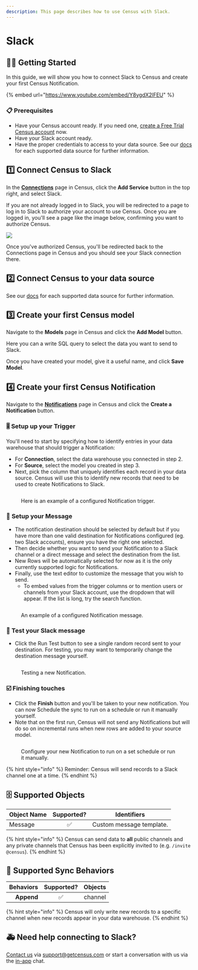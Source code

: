 ```yaml
---
description: This page describes how to use Census with Slack.
---
```


# Slack

## 🏃‍♀️ Getting Started

‌In this guide, we will show you how to connect Slack to Census and create your first Census Notification.

{% embed url="https://www.youtube.com/embed/Y8ygdX2lFEU" %}

### 📋 Prerequisites

* Have your Census account ready. If you need one, [create a Free Trial Census account](https://app.getcensus.com/) now.
* Have your Slack account ready.
* Have the proper credentials to access to your data source. See our [docs](broken-reference/) for each supported data source for further information.

## 1️⃣ Connect Census to Slack

In the [**Connections**](https://app.getcensus.com/connections) page in Census, click the **Add Service** button in the top right, and select Slack.

If you are not already logged in to Slack, you will be redirected to a page to log in to Slack to authorize your account to use Census. Once you are logged in, you'll see a page like the image below, confirming you want to authorize Census.

![](<../.gitbook/assets/Screen Shot 2021-09-13 at 9.39.16 AM.png>)

Once you've authorized Census, you'll be redirected back to the Connections page in Census and you should see your Slack connection there.

## 2️⃣ Connect Census to your data source

See our [docs](broken-reference/) for each supported data source for further information.

## 3️⃣ Create your first Census model

Navigate to the **Models** page in Census and click the **Add Model** button.

Here you can a write SQL query to select the data you want to send to Slack.

Once you have created your model, give it a useful name, and click **Save Model**.

## 4️⃣ Create your first Census Notification

Navigate to the [**Notifications**](https://app.getcensus.com/notifications) page in Census and click the **Create a Notification** button.

### 🎚 Setup up your Trigger

You'll need to start by specifying how to identify entries in your data warehouse that should trigger a Notification:

* For **Connection**, select the data warehouse you connected in step 2.
* For **Source**, select the model you created in step 3.
* Next, pick the column that uniquely identifies each record in your data source. Census will use this to identify new records that need to be used to create Notifications to Slack.

<figure><img src="../.gitbook/assets/CleanShot 2022-10-11 at 10.03.37.png" alt=""><figcaption><p>Here is an example of a configured Notification trigger.</p></figcaption></figure>

### 💬 **Setup your Message**

* The notification destination should be selected by default but if you have more than one valid destination for Notifications configured (eg. two Slack accounts), ensure you have the right one selected.
* Then decide whether you want to send your Notification to a Slack channel or a direct message and select the destination from the list.
* New Rows will be automatically selected for now as it is the only currently supported logic for Notifications.
* Finally, use the text editor to customize the message that you wish to send.
  * To embed values from the trigger columns or to mention users or channels from your Slack account, use the dropdown that will appear. If the list is long, try the search function.

<figure><img src="../.gitbook/assets/CleanShot 2022-10-11 at 10.19.10.png" alt=""><figcaption><p>An example of a configured Notification message.</p></figcaption></figure>

### 🧪 Test your Slack message

* Click the Run Test button to see a single random record sent to your destination. For testing, you may want to temporarily change the destination message yourself.

<figure><img src="../.gitbook/assets/CleanShot 2022-10-11 at 10.24.48@2x.png" alt=""><figcaption><p>Testing a new Notification.</p></figcaption></figure>

### ☑️ Finishing touches

* Click the **Finish** button and you'll be taken to your new notification. You can now Schedule the sync to run on a schedule or run it manually yourself.
* Note that on the first run, Census will not send any Notifications but will do so on incremental runs when new rows are added to your source model.

<figure><img src="../.gitbook/assets/CleanShot 2022-10-11 at 11.02.21@2x.png" alt=""><figcaption><p>Configure your new Notification to run on a set schedule or run it manually.</p></figcaption></figure>

{% hint style="info" %}
Reminder: Census will send records to a Slack channel one at a time.
{% endhint %}

## 🗄️ Supported Objects

| Object Name | Supported? | Identifiers              |
| ----------- | :--------: | ------------------------ |
| Message     |      ✅     | Custom message template. |

{% hint style="info" %}
Census can send data to **all** public channels and any private channels that Census has been explicitly invited to (e.g. `/invite @census`).
{% endhint %}

## 🔄 Supported Sync Behaviors

| **Behaviors** | **Supported?** | **Objects** |
| ------------: | :------------: | :---------: |
|    **Append** |        ✅       |   channel   |

{% hint style="info" %}
Census will only write new records to a specific channel when new records appear in your data warehouse.
{% endhint %}

## 🚑 Need help connecting to Slack?

[Contact us](mailto:support@getcensus.com) via support@getcensus.com or start a conversation with us via the [in-app](https://app.getcensus.com) chat.
